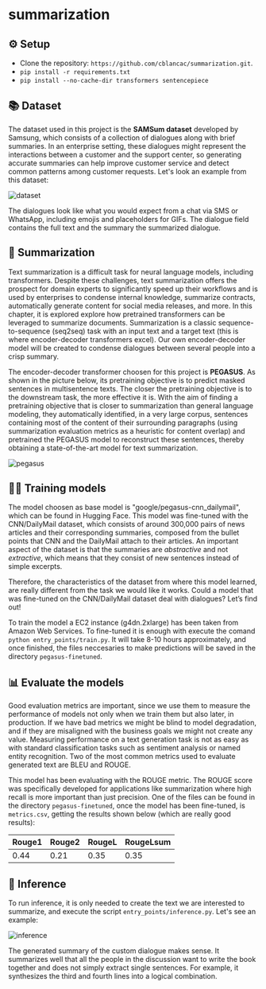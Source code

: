 # summarization

## :gear: Setup
- Clone the repository: `https://github.com/cblancac/summarization.git`.
- `pip install -r requirements.txt`
- `pip install --no-cache-dir transformers sentencepiece`


## 📚 Dataset
The dataset used in this project is the **SAMSum dataset** developed by Samsung, which consists of a collection of dialogues along with brief summaries. In an enterprise setting, these dialogues might represent the interactions between a customer and the support center, so generating accurate summaries can help improve customer service and detect common patterns among customer requests. Let's look an example from this dataset:

![dataset](https://github.com/cblancac/SentimentAnalysisBert/assets/105242658/51f63da7-e0e9-4aff-bc02-07854187116d)

The dialogues look like what you would expect from a chat via SMS or WhatsApp, including emojis and placeholders for GIFs. The dialogue field contains the full text and the summary the summarized dialogue.


## :brain: Summarization
Text summarization is a difficult task for neural language models, including transformers. Despite these challenges, text summarization offers the prospect for domain experts to significantly speed up their workflows and is used by enterprises to condense internal knowledge, summarize contracts, automatically generate content for social media releases, and more. In this chapter, it is explored explore how pretrained transformers can be leveraged to summarize documents. Summarization is a classic sequence-to-sequence (seq2seq) task with an input text and a target text (this is where encoder-decoder transformers excel). Our own encoder-decoder model will be created to condense dialogues
between several people into a crisp summary.

The encoder-decoder transformer choosen for this project is **PEGASUS**. As shown in the picture below, its pretraining objective is to predict masked sentences in multisentence texts. The closer the pretraining objective is to the downstream task, the more effective it is. With the aim of finding a pretraining objective that is closer to summarization than general language modeling, they automatically identified, in a very large corpus, sentences containing most of the content of their surrounding paragraphs (using summarization evaluation metrics as a heuristic for content overlap) and pretrained the PEGASUS model to reconstruct these sentences, thereby obtaining a state-of-the-art model for text summarization.

![pegasus](https://github.com/cblancac/SentimentAnalysisBert/assets/105242658/cf539397-0ecb-458d-8eea-d22ead46c12b)


## :weight_lifting_man: Training models
The model choosen as base model is "google/pegasus-cnn_dailymail", which can be found in Hugging Face. This model was fine-tuned with the CNN/DailyMail dataset, which consists of around 300,000 pairs of news articles and their corresponding summaries, composed from the bullet points that CNN and the DailyMail attach to their articles. An important aspect of the dataset is that the summaries are *abstractive* and not *extractive*, which means that they consist of new sentences instead of simple excerpts.


Therefore, the characteristics of the dataset from where this model learned, are really different from the task we would like it works. Could a model that was fine-tuned on the
CNN/DailyMail dataset deal with dialogues? Let’s find out!

To train the model a EC2 instance (g4dn.2xlarge) has been taken from Amazon Web Services. To fine-tuned it is enough with execute the comand `python entry_points/train.py`. It will take 8-10 hours approximately, and once finished, the files neccesaries to make predictions will be saved in the directory `pegasus-finetuned`.


## :bar_chart: Evaluate the models

Good evaluation metrics are important, since we use them to measure the performance of models not only when we train them but also later, in production. If we have bad metrics we might be blind to model degradation, and if they are misaligned with the business goals we might not create any value. Measuring performance on a text generation task is not as easy as with standard classification tasks such as sentiment analysis or named entity recognition. Two of the most common metrics used to evaluate generated text are BLEU and ROUGE. 

This model has been evaluating with the ROUGE metric. The ROUGE score was specifically developed for applications like summarization where high recall is more important than just precision. One of the files can be found in the directory `pegasus-finetuned`, once the model has been fine-tuned, is `metrics.csv`, getting the results shown below (which are really good results):


| Rouge1 | Rouge2 | RougeL | RougeLsum |
| ----- | ---- | ---- | ---- | 
| 0.44 | 0.21 | 0.35 | 0.35 |


## :tada: Inference
To run inference, it is only needed to create the text we are interested to summarize, and execute the script `entry_points/inference.py`. Let's see an example:

![inference](https://github.com/cblancac/SentimentAnalysisBert/assets/105242658/58d0c4af-bc61-4be4-aef7-272df0a913d0)

The generated summary of the custom dialogue makes sense. It summarizes well that all the people in the discussion want to write the book together and does not simply extract single sentences. For example, it synthesizes the third and fourth lines into a logical combination.

